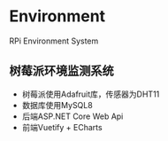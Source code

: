 ﻿# Environment
RPi Environment System
## 树莓派环境监测系统
- 树莓派使用Adafruit库，传感器为DHT11
- 数据库使用MySQL8
- 后端ASP.NET Core Web Api
- 前端Vuetify + ECharts